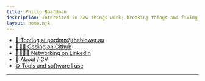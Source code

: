 ```yaml
---
title: Philip Boardman
description: Interested in how things work; breaking things and fixing things
layout: home.njk
---
```


<div class="links">

* <a rel="me nofollow" href="https://theblower.au/@pbrdmn">💬 Tooting at pbrdmn@theblower.au</a>
* <a rel="me nofollow" href="https://github.com/pbrdmn">👨🏽‍💻 Coding on Github</a>
* <a rel="me nofollow" href="https://linkedin.com/in/philipboardman/">🫱🏽‍🫲🏼 Networking on LinkedIn</a>
* [📃 About / CV](/cv/)
* [⚙️ Tools and software I use](/uses)

</div>

---
